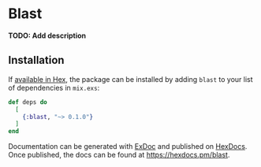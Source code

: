 # Blast

**TODO: Add description**

## Installation

If [available in Hex](https://hex.pm/docs/publish), the package can be installed
by adding `blast` to your list of dependencies in `mix.exs`:

```elixir
def deps do
  [
    {:blast, "~> 0.1.0"}
  ]
end
```

Documentation can be generated with [ExDoc](https://github.com/elixir-lang/ex_doc)
and published on [HexDocs](https://hexdocs.pm). Once published, the docs can
be found at <https://hexdocs.pm/blast>.

